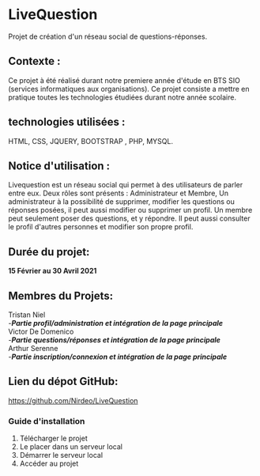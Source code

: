 # LiveQuestion
Projet de création d'un réseau social de questions-réponses.

## Contexte : 
Ce projet à été réalisé durant notre premiere année d'étude en BTS SIO (services informatiques aux organisations).
Ce projet consiste a mettre en pratique toutes les technologies étudiées durant notre année scolaire.

## technologies utilisées :
HTML, CSS, JQUERY,  BOOTSTRAP , PHP, MYSQL.

## Notice d'utilisation : 
Livequestion est un réseau social qui permet à des utilisateurs de parler entre eux.
Deux rôles sont présents : Administrateur et Membre,
Un administrateur à la possibilité de supprimer, modifier les questions ou réponses posées, il peut aussi modifier ou supprimer un profil.
Un membre peut seulement poser des questions, et y répondre. Il peut aussi consulter le profil d'autres personnes et modifier son propre profil.

## Durée du projet:
**15 Février au 30 Avril 2021**

## Membres du Projets:
Tristan Niel  
-***Partie profil/administration et intégration de la page principale***  
Victor De Domenico  
-***Partie questions/réponses et intégration de la page principale***  
Arthur Serenne  
-***Partie inscription/connexion et intégration de la page principale***

## Lien du dépot GitHub:
https://github.com/Nirdeo/LiveQuestion

### Guide d'installation 
1. Télécharger le projet
2. Le placer dans un serveur local
3. Démarrer le serveur local
4. Accéder au projet
